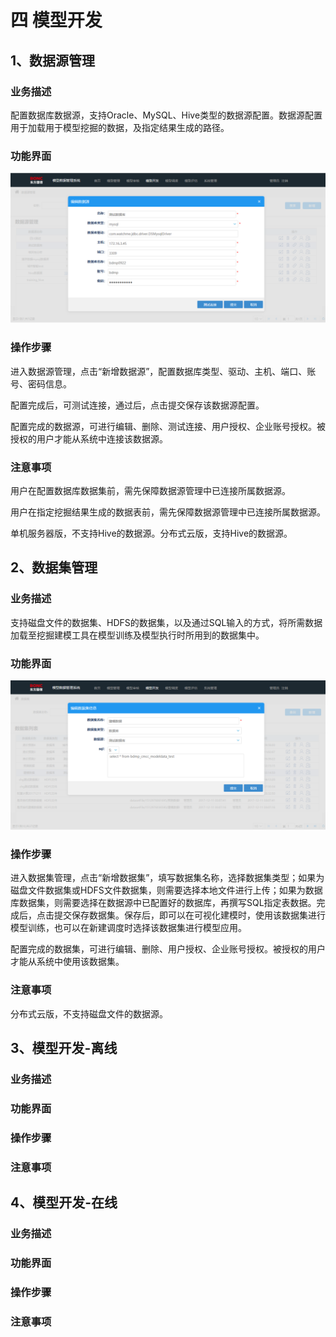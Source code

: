 # 四   模型开发

## 1、数据源管理

### 业务描述

配置数据库数据源，支持Oracle、MySQL、Hive类型的数据源配置。数据源配置用于加载用于模型挖掘的数据，及指定结果生成的路径。

### 功能界面

![](/assets/数据源管理.png)

### 操作步骤

进入数据源管理，点击“新增数据源”，配置数据库类型、驱动、主机、端口、账号、密码信息。

配置完成后，可测试连接，通过后，点击提交保存该数据源配置。

配置完成的数据源，可进行编辑、删除、测试连接、用户授权、企业账号授权。被授权的用户才能从系统中连接该数据源。

### 注意事项

用户在配置数据库数据集前，需先保障数据源管理中已连接所属数据源。

用户在指定挖掘结果生成的数据表前，需先保障数据源管理中已连接所属数据源。

单机服务器版，不支持Hive的数据源。分布式云版，支持Hive的数据源。

## 2、数据集管理

### 业务描述

支持磁盘文件的数据集、HDFS的数据集，以及通过SQL输入的方式，将所需数据加载至挖掘建模工具在模型训练及模型执行时所用到的数据集中。

### 功能界面

![](/assets/数据集管理.png)

### 操作步骤

进入数据集管理，点击“新增数据集”，填写数据集名称，选择数据集类型；如果为磁盘文件数据集或HDFS文件数据集，则需要选择本地文件进行上传；如果为数据库数据集，则需要选择在数据源中已配置好的数据库，再撰写SQL指定表数据。完成后，点击提交保存数据集。保存后，即可以在可视化建模时，使用该数据集进行模型训练，也可以在新建调度时选择该数据集进行模型应用。

配置完成的数据集，可进行编辑、删除、用户授权、企业账号授权。被授权的用户才能从系统中使用该数据集。

### 注意事项

分布式云版，不支持磁盘文件的数据源。

## 3、模型开发-离线

### 业务描述

### 功能界面

### 操作步骤

### 注意事项

## 4、模型开发-在线

### 业务描述

### 功能界面

### 操作步骤

### 注意事项

### 



